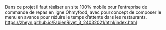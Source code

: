 Dans ce projet il faut réaliser un site 100% mobile pour l’entreprise de commande de repas en ligne Ohmyfood, avec pour concept de composer le menu en avance pour réduire le temps d’attente dans les restaurants.
https://zheyn.github.io/FabienRivet_3_24032021/html/index.html

